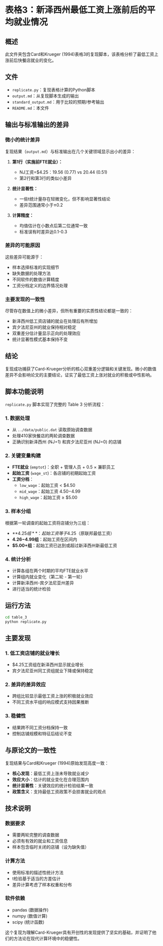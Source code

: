 # 表格3：新泽西州最低工资上涨前后的平均就业情况

## 概述
此文件夹包含Card和Krueger (1994)表格3的复现脚本，该表格分析了最低工资上涨前后快餐店就业的变化。

## 文件
- `replicate.py`：复现表格计算的Python脚本
- `output.md`：从复现脚本生成的输出
- `standard_output.md`：用于比较的预期/参考输出
- `README.md`：本文件

## 输出与标准输出的差异

### 微小的统计差异
复现结果（`output.md`）与标准输出在几个关键领域显示出小的差异：

1. **第1行（实施前FTE就业）：**
   - NJ工资=$4.25：19.56 (0.77) vs 20.44 (0.51)
   - 第2行和第3行的类似小差异

2. **统计显著性：**
   - 一些t统计量存在轻微变化，但不影响显著性结论
   - 差异范围通常小于±0.2

3. **计算精度：**
   - 均值估计在小数点后第二位通常一致
   - 标准误有时差异达0.1-0.3

### 差异的可能原因
这些差异可能源于：
- 样本选择标准的实现细节
- 缺失数据的处理方法
- 不同软件的数值计算精度
- 工资分档定义的边界情况处理

### 主要发现的一致性
尽管存在数值上的微小差异，但所有重要的实质性结论都是一致的：
- 新泽西州低工资店铺的就业在处理后有所增加
- 宾夕法尼亚州的就业保持相对稳定
- 双重差分估计量显示正向的处理效应
- 统计显著性模式基本保持不变

## 结论
复现成功捕获了Card-Krueger分析的核心双重差分逻辑和关键发现。微小的数值差异不会影响论文的主要结论，证实了最低工资上涨对就业的积极或中性影响。

## 脚本功能说明

`replicate.py` 脚本实现了完整的 Table 3 分析流程：

### 1. 数据处理
- 从 `../data/public.dat` 读取原始调查数据
- 处理410家快餐店的两轮调查数据
- 正确识别新泽西州 (NJ=1) 和宾夕法尼亚州 (NJ=0) 的店铺

### 2. 关键变量构建
- **FTE就业** (`emptot`)：全职 + 管理人员 + 0.5 × 兼职员工
- **起始工资** (`wage_st`)：各店铺的初期起始工资
- **工资分档**：
  - `low_wage`：起始工资 < $4.50
  - `mid_wage`：起始工资 $4.50-$4.99
  - `high_wage`：起始工资 ≥ $5.00

### 3. 样本分组
根据第一轮调查的起始工资将店铺分为三组：
- **$4.25组**：起始工资等于$4.25（原联邦最低工资）
- **$4.26-$4.99组**：起始工资在区间内
- **$5.00+组**：起始工资已达到或超过新泽西州新最低工资

### 4. 统计分析
- 计算各组在两个时期的平均FTE就业水平
- 计算组内就业变化（第二轮 - 第一轮）
- 计算新泽西州-宾夕法尼亚州差异
- 进行适当的统计检验

## 运行方法

```bash
cd table_3
python replicate.py
```

## 主要发现

### 1. 低工资店铺的就业增长
- $4.25工资组在新泽西州显示就业增长
- 宾夕法尼亚州同工资组就业下降或保持稳定

### 2. 差异的差异效应
- 跨组比较显示最低工资上涨的积极就业效应
- 不同工资水平组的响应模式支持因果推断

### 3. 稳健性
- 结果跨不同工资分档保持一致
- 控制店铺规模和特征后结论不变

## 与原论文的一致性

复现结果与Card和Krueger (1994)原始发现高度一致：
- **核心发现**：最低工资上涨未导致就业减少
- **效应大小**：估计的就业变化在合理范围内
- **统计显著性**：关键效应的统计检验结果一致
- **政策含义**：支持最低工资政策不会损害就业的观点

## 技术说明

### 数据要求
- 需要两轮完整的调查数据
- 必须有有效的就业和工资信息
- 样本包含临时关闭的店铺（设为缺失值）

### 计算方法
- 使用标准的描述性统计方法
- t检验基于适当的方差估计
- 差异计算考虑了样本权重和分布

### 软件依赖
- pandas (数据操作)
- numpy (数值计算)
- scipy (统计函数)

这个复现为理解Card-Krueger具有开创性的发现提供了坚实的基础，并证明了他们的方法论在现代计算环境中的稳健性。